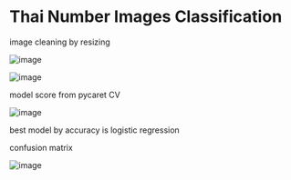 # Thai Number Images Classification

image cleaning by resizing

![image](https://github.com/terjirapat/Classification_ImgNum/assets/77285026/ef1f7fc8-20fb-4eab-8a27-c3bcfbe8efdd)

![image](https://github.com/terjirapat/Classification_ImgNum/assets/77285026/2a546499-c543-45a1-ad94-00e01a862989)



model score from pycaret CV

![image](https://github.com/terjirapat/Classification_ImgNum/assets/77285026/928f787e-33ee-4087-b9bb-3cbf92a678d9)

best model by accuracy is logistic regression

confusion matrix

![image](https://github.com/terjirapat/Classification_ImgNum/assets/77285026/4c0e687f-8f09-4284-a1f7-daf962edd654)
